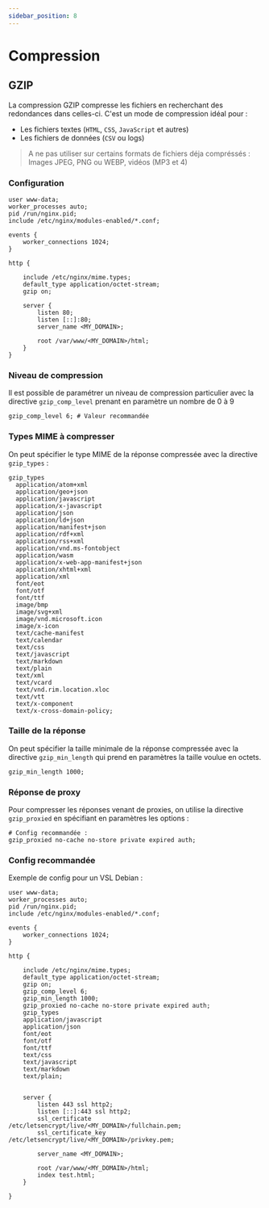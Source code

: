 ```yaml
---
sidebar_position: 8
---
```


# Compression

## GZIP

La compression GZIP compresse les fichiers en recherchant des redondances dans celles-ci. C'est un mode de compression idéal pour : 

- Les fichiers textes (`HTML`, `CSS`, `JavaScript` et autres)
- Les fichiers de données (`CSV` ou logs)

> A ne pas utiliser sur certains formats de fichiers déja compréssés : Images JPEG, PNG ou WEBP, vidéos (MP3 et 4)

### Configuration

```shell
user www-data;
worker_processes auto;
pid /run/nginx.pid;
include /etc/nginx/modules-enabled/*.conf;

events {
	worker_connections 1024;
}

http {

	include /etc/nginx/mime.types;
	default_type application/octet-stream;
	gzip on;

	server {
		listen 80;
		listen [::]:80;
		server_name <MY_DOMAIN>;

		root /var/www/<MY_DOMAIN>/html;
	}
}
```

### Niveau de compression

Il est possible de paramétrer un niveau de compression particulier avec la directive `gzip_comp_level` prenant en paramètre un nombre de 0 à 9

```shell
gzip_comp_level 6; # Valeur recommandée
```

### Types MIME à compresser

On peut spécifier le type MIME de la réponse compressée avec la directive `gzip_types` : 

```shell
gzip_types
  application/atom+xml
  application/geo+json
  application/javascript
  application/x-javascript
  application/json
  application/ld+json
  application/manifest+json
  application/rdf+xml
  application/rss+xml
  application/vnd.ms-fontobject
  application/wasm
  application/x-web-app-manifest+json
  application/xhtml+xml
  application/xml
  font/eot
  font/otf
  font/ttf
  image/bmp
  image/svg+xml
  image/vnd.microsoft.icon
  image/x-icon
  text/cache-manifest
  text/calendar
  text/css
  text/javascript
  text/markdown
  text/plain
  text/xml
  text/vcard
  text/vnd.rim.location.xloc
  text/vtt
  text/x-component
  text/x-cross-domain-policy;
```

### Taille de la réponse

On peut spécifier la taille minimale de la réponse compressée  avec la directive `gzip_min_length` qui prend en paramètres la taille voulue en octets.

```shell
gzip_min_length 1000;
```

### Réponse de proxy

Pour compresser les réponses venant de proxies, on utilise la directive `gzip_proxied` en spécifiant en paramètres les options : 

```shell
# Config recommandée :
gzip_proxied no-cache no-store private expired auth;
```

### Config recommandée

Exemple de config pour un VSL Debian : 

```shell
user www-data;
worker_processes auto;
pid /run/nginx.pid;
include /etc/nginx/modules-enabled/*.conf;

events {
	worker_connections 1024;
}

http {

	include /etc/nginx/mime.types;
	default_type application/octet-stream;
	gzip on;
	gzip_comp_level 6;
	gzip_min_length 1000;
	gzip_proxied no-cache no-store private expired auth;
	gzip_types
	application/javascript
	application/json
	font/eot
	font/otf
	font/ttf
	text/css
	text/javascript
	text/markdown
	text/plain;


	server {
		listen 443 ssl http2;
		listen [::]:443 ssl http2;
		ssl_certificate /etc/letsencrypt/live/<MY_DOMAIN>/fullchain.pem;
		ssl_certificate_key /etc/letsencrypt/live/<MY_DOMAIN>/privkey.pem;

		server_name <MY_DOMAIN>;

		root /var/www/<MY_DOMAIN>/html;
		index test.html;
	}

}
```
